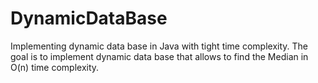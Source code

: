 # DynamicDataBase
Implementing dynamic data base in Java with tight time complexity. 
The goal is to implement dynamic data base that allows to find the Median in O(n) time complexity. 
